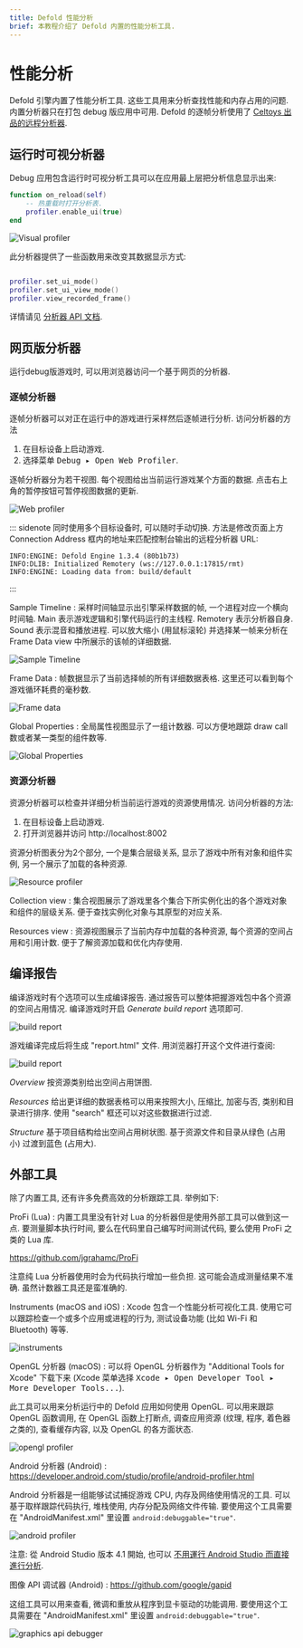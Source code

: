 ```yaml
---
title: Defold 性能分析
brief: 本教程介绍了 Defold 内置的性能分析工具.
---
```


# 性能分析

Defold 引擎内置了性能分析工具. 这些工具用来分析查找性能和内存占用的问题. 内置分析器只在打包 debug 版应用中可用. Defold 的逐帧分析使用了 [Celtoys 出品的远程分析器](https://github.com/Celtoys/Remotery).

## 运行时可视分析器

Debug 应用包含运行时可视分析工具可以在应用最上层把分析信息显示出来:

```lua
function on_reload(self)
    -- 热重载时打开分析表.
    profiler.enable_ui(true)
end
```

![Visual profiler](images/profiling/visual_profiler.png)

此分析器提供了一些函数用来改变其数据显示方式:

```lua

profiler.set_ui_mode()
profiler.set_ui_view_mode()
profiler.view_recorded_frame()
```

详情请见 [分析器 API 文档](/ref/stable/profiler/).

## 网页版分析器

运行debug版游戏时, 可以用浏览器访问一个基于网页的分析器.

### 逐帧分析器
逐帧分析器可以对正在运行中的游戏进行采样然后逐帧进行分析. 访问分析器的方法

1. 在目标设备上启动游戏.
2. 选择菜单 <kbd> Debug ▸ Open Web Profiler</kbd>.

逐帧分析器分为若干视图. 每个视图给出当前运行游戏某个方面的数据.
点击右上角的暂停按钮可暂停视图数据的更新.

![Web profiler](images/profiling/webprofiler_page.png)

::: sidenote
同时使用多个目标设备时, 可以随时手动切换. 方法是修改页面上方 Connection Address 框内的地址来匹配控制台输出的远程分析器 URL:

```
INFO:ENGINE: Defold Engine 1.3.4 (80b1b73)
INFO:DLIB: Initialized Remotery (ws://127.0.0.1:17815/rmt)
INFO:ENGINE: Loading data from: build/default
```
:::

Sample Timeline
: 采样时间轴显示出引擎采样数据的帧, 一个进程对应一个横向时间轴. Main 表示游戏逻辑和引擎代码运行的主线程. Remotery 表示分析器自身. Sound 表示混音和播放进程. 可以放大缩小 (用鼠标滚轮) 并选择某一帧来分析在 Frame Data view 中所展示的该帧的详细数据.

  ![Sample Timeline](images/profiling/webprofiler_sample_timeline.png)

Frame Data
: 帧数据显示了当前选择帧的所有详细数据表格. 这里还可以看到每个游戏循环耗费的毫秒数.

  ![Frame data](images/profiling/webprofiler_frame_data.png)

Global Properties
: 全局属性视图显示了一组计数器. 可以方便地跟踪 draw call 数或者某一类型的组件数等.

  ![Global Properties](images/profiling/webprofiler_global_properties.png)


### 资源分析器
资源分析器可以检查并详细分析当前运行游戏的资源使用情况. 访问分析器的方法:

1. 在目标设备上启动游戏.
2. 打开浏览器并访问 http://localhost:8002

资源分析图表分为2个部分, 一个是集合层级关系, 显示了游戏中所有对象和组件实例, 另一个展示了加载的各种资源.

![Resource profiler](images/profiling/webprofiler_resources_page.png)

Collection view
: 集合视图展示了游戏里各个集合下所实例化出的各个游戏对象和组件的层级关系. 便于查找实例化对象与其原型的对应关系.

Resources view
: 资源视图展示了当前内存中加载的各种资源, 每个资源的空间占用和引用计数. 便于了解资源加载和优化内存使用.

## 编译报告

编译游戏时有个选项可以生成编译报告. 通过报告可以整体把握游戏包中各个资源的空间占用情况. 编译游戏时开启 *Generate build report* 选项即可.

![build report](images/profiling/build_report.png)

游戏编译完成后将生成 "report.html" 文件. 用浏览器打开这个文件进行查阅:

![build report](images/profiling/build_report_html.png)

*Overview* 按资源类别给出空间占用饼图.

*Resources* 给出更详细的数据表格可以用来按照大小, 压缩比, 加密与否, 类别和目录进行排序. 使用 "search" 框还可以对这些数据进行过滤.

*Structure* 基于项目结构给出空间占用树状图. 基于资源文件和目录从绿色 (占用小) 过渡到蓝色 (占用大).

## 外部工具

除了内置工具, 还有许多免费高效的分析跟踪工具. 举例如下:

ProFi (Lua)
: 内置工具里没有针对 Lua 的分析器但是使用外部工具可以做到这一点. 要测量脚本执行时间, 要么在代码里自己编写时间测试代码, 要么使用 ProFi 之类的 Lua 库.

  https://github.com/jgrahamc/ProFi

  注意纯 Lua 分析器使用时会为代码执行增加一些负担. 这可能会造成测量结果不准确. 虽然计数器工具还是蛮准确的.

Instruments (macOS and iOS)
: Xcode 包含一个性能分析可视化工具. 使用它可以跟踪检查一个或多个应用或进程的行为, 测试设备功能 (比如 Wi-Fi 和 Bluetooth) 等等.

  ![instruments](images/profiling/instruments.png)

OpenGL 分析器 (macOS)
: 可以将 OpenGL 分析器作为 "Additional Tools for Xcode" 下载下来 (Xcode 菜单选择 <kbd>Xcode ▸ Open Developer Tool ▸ More Developer Tools...</kbd>).

  此工具可以用来分析运行中的 Defold 应用如何使用 OpenGL. 可以用来跟踪 OpenGL 函数调用, 在 OpenGL 函数上打断点, 调查应用资源 (纹理, 程序, 着色器之类的), 查看缓存内容, 以及 OpenGL 的各方面状态.

  ![opengl profiler](images/profiling/opengl.png)

Android 分析器 (Android)
: https://developer.android.com/studio/profile/android-profiler.html

  Android 分析器是一组能够试试捕捉游戏 CPU, 内存及网络使用情况的工具. 可以基于取样跟踪代码执行, 堆栈使用, 内存分配及网络文件传输. 要使用这个工具需要在 "AndroidManifest.xml" 里设置 `android:debuggable="true"`.

  ![android profiler](images/profiling/android_profiler.png)

  注意: 從 Android Studio 版本 4.1 開始, 也可以 [不用運行 Android Studio 而直接進行分析](https://developer.android.com/studio/profile/android-profiler.html#standalone-profilers).

图像 API 调试器 (Android)
: https://github.com/google/gapid

  这组工具可以用来查看, 微调和重放从程序到显卡驱动的功能调用. 要使用这个工具需要在 "AndroidManifest.xml" 里设置 `android:debuggable="true"`.

  ![graphics api debugger](images/profiling/gapid.png)
